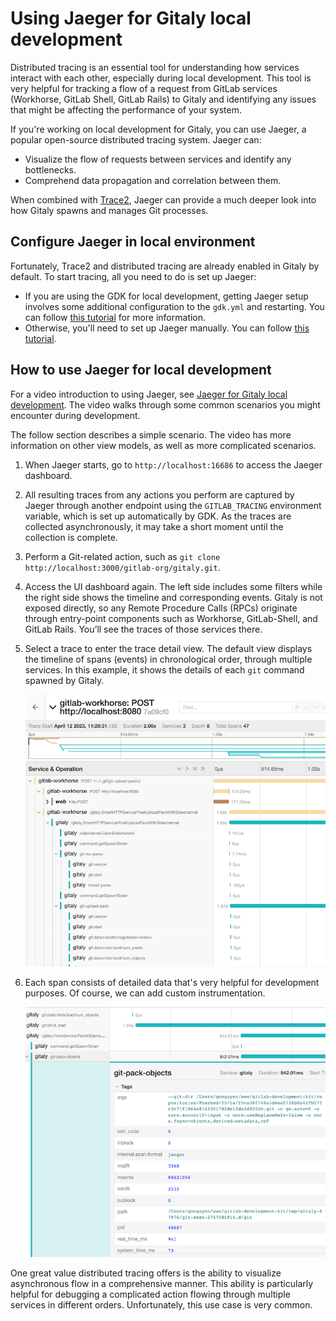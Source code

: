 # Using Jaeger for Gitaly local development

Distributed tracing is an essential tool for understanding how services interact
with each other, especially during local development. This tool is very helpful
for tracking a flow of a request from GitLab services (Workhorse, GitLab Shell,
GitLab Rails) to Gitaly and identifying any issues that might be affecting the
performance of your system.

If you're working on local development for Gitaly, you can use Jaeger, a popular
open-source distributed tracing system. Jaeger can:

- Visualize the flow of requests between services and identify any bottlenecks.
- Comprehend data propagation and correlation between them.

When combined with [Trace2](https://git-scm.com/docs/api-trace2), Jaeger can
provide a much deeper look into how Gitaly spawns and manages Git processes.

## Configure Jaeger in local environment

Fortunately, Trace2 and distributed tracing are already enabled in Gitaly by
default. To start tracing, all you need to do is set up Jaeger:

- If you are using the GDK for local development, getting Jaeger setup involves
  some additional configuration to the `gdk.yml` and restarting. You can follow
  [this tutorial](https://docs.gitlab.com/ee/development/distributed_tracing.html#using-jaeger-in-the-gitlab-development-kit)
  for more information.
- Otherwise, you'll need to set up Jaeger manually. You can follow
  [this tutorial](https://docs.gitlab.com/ee/development/distributed_tracing.html#using-jaeger-without-the-gitlab-developer-kit).

## How to use Jaeger for local development

For a video introduction to using Jaeger, see
[Jaeger for Gitaly local development](https://www.youtube.com/watch?v=jJDH4hxmHv4).
The video walks through some common scenarios you might encounter during
development.

The follow section describes a simple scenario. The video has more information
on other view models, as well as more complicated scenarios.

1. When Jaeger starts, go to `http://localhost:16686` to access the Jaeger dashboard.
1. All resulting traces from any actions you perform are captured by Jaeger through
   another endpoint using the `GITLAB_TRACING` environment variable, which is
   set up automatically by GDK. As the traces are collected asynchronously, it
   may take a short moment until the collection is complete.
1. Perform a Git-related action, such as
   `git clone http://localhost:3000/gitlab-org/gitaly.git`.
1. Access the UI dashboard again. The left side includes some filters while the
   right side shows the timeline and corresponding events. Gitaly is not exposed
   directly, so any Remote Procedure Calls (RPCs) originate through entry-point
   components such as Workhorse, GitLab-Shell, and GitLab Rails. You’ll see the
   traces of those services there.
1. Select a trace to enter the trace detail view. The default view displays
   the timeline of spans (events) in chronological order, through multiple
   services. In this example, it shows the details of each `git` command spawned
   by Gitaly.

   ![Jaeger detail page](./img/jaeger-1.png)

1. Each span consists of detailed data that's very helpful for development
   purposes. Of course, we can add custom instrumentation.

   ![Jaeger trace2 details](./img/jaeger-2.png)

One great value distributed tracing offers is the ability to
visualize asynchronous flow in a comprehensive manner. This ability is
particularly helpful for debugging a complicated action flowing through multiple
services in different orders. Unfortunately, this use case is very common.
